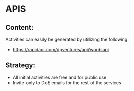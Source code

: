# APIS

## Content:
Activities can easily be generated by utilizing the following: 
- https://rapidapi.com/dpventures/api/wordsapi

## Strategy:
- All initial activities are free and for public use
- Invite-only to DoE emails for the rest of the services

  